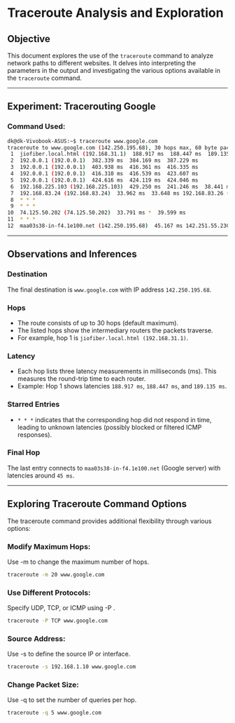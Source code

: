 # Traceroute Analysis and Exploration

## Objective
This document explores the use of the `traceroute` command to analyze network paths to different websites. It delves into interpreting the parameters in the output and investigating the various options available in the `traceroute` command.

---

## Experiment: Tracerouting Google

### Command Used:
```bash
dk@dk-Vivobook-ASUS:~$ traceroute www.google.com
traceroute to www.google.com (142.250.195.68), 30 hops max, 60 byte packets
 1  jiofiber.local.html (192.168.31.1)  188.917 ms  188.447 ms  189.135 ms
 2  192.0.0.1 (192.0.0.1)  382.339 ms  384.169 ms  387.229 ms
 3  192.0.0.1 (192.0.0.1)  403.938 ms  416.361 ms  416.335 ms
 4  192.0.0.1 (192.0.0.1)  416.310 ms  416.539 ms  423.607 ms
 5  192.0.0.1 (192.0.0.1)  424.616 ms  424.119 ms  424.046 ms
 6  192.168.225.103 (192.168.225.103)  429.250 ms  241.246 ms  38.441 ms
 7  192.168.83.24 (192.168.83.24)  33.962 ms  33.648 ms 192.168.83.26 (192.168.83.26)  39.135 ms
 8  * * *
 9  * * *
10  74.125.50.202 (74.125.50.202)  33.791 ms *  39.599 ms
11  * * *
12  maa03s38-in-f4.1e100.net (142.250.195.68)  45.167 ms 142.251.55.230 (142.251.55.230)  38.352 ms 142.250.235.104 (142.250.235.104)  43.489 ms
```

---

## Observations and Inferences

### Destination
The final destination is `www.google.com` with IP address `142.250.195.68`.

### Hops
- The route consists of up to 30 hops (default maximum).
- The listed hops show the intermediary routers the packets traverse.
- For example, hop 1 is `jiofiber.local.html (192.168.31.1)`.

### Latency
- Each hop lists three latency measurements in milliseconds (ms). This measures the round-trip time to each router.
- Example: Hop 1 shows latencies `188.917 ms`, `188.447 ms`, and `189.135 ms`.

### Starred Entries
- `* * *` indicates that the corresponding hop did not respond in time, leading to unknown latencies (possibly blocked or filtered ICMP responses).

### Final Hop
The last entry connects to `maa03s38-in-f4.1e100.net` (Google server) with latencies around `45 ms`.

---

## Exploring Traceroute Command Options
The traceroute command provides additional flexibility through various options:

### Modify Maximum Hops:

Use -m <value> to change the maximum number of hops.

```bash
traceroute -m 20 www.google.com
```
### Use Different Protocols:

Specify UDP, TCP, or ICMP using -P <protocol>.

```bash
traceroute -P TCP www.google.com
```

### Source Address:

Use -s <source> to define the source IP or interface.

```bash
traceroute -s 192.168.1.10 www.google.com
```

### Change Packet Size:

Use -q <queries> to set the number of queries per hop.

```bash
traceroute -q 5 www.google.com
```